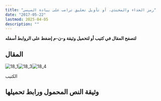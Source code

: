 ```yaml
---
title: "رمز الحذاء والمحتذي، أو تأويل تعليق ترامب على بيادة السيسي"
date: "2017-05-22"
lastmod: 2025-04-05
description: ""
---
```

**لتصفح المقال في كتيب أو لتحميل وثيقة و-ن-م إضغط على الروابط أسفله**

## المقال

![18_1](https://abouyaarebmarzouki.wordpress.com/wp-content/uploads/2017/05/18_15.png?w=648)![18_3](https://abouyaarebmarzouki.wordpress.com/wp-content/uploads/2017/05/18_35.png?w=648)![18_4](https://abouyaarebmarzouki.wordpress.com/wp-content/uploads/2017/05/18_45.png?w=648)

الكتيب

## وثيقة النص المحمول ورابط تحميلها

###
